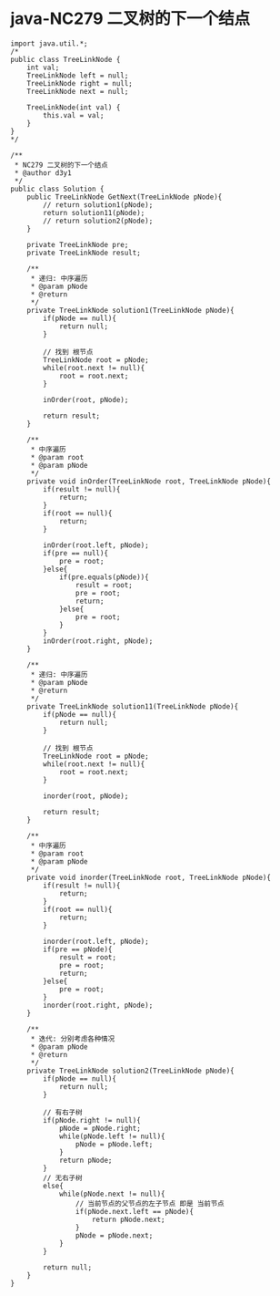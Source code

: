 # java-NC279 二叉树的下一个结点


    import java.util.*;
    /*
    public class TreeLinkNode {
        int val;
        TreeLinkNode left = null;
        TreeLinkNode right = null;
        TreeLinkNode next = null;
    
        TreeLinkNode(int val) {
            this.val = val;
        }
    }
    */
    
    /**
     * NC279 二叉树的下一个结点
     * @author d3y1
     */
    public class Solution {
        public TreeLinkNode GetNext(TreeLinkNode pNode){
            // return solution1(pNode);
            return solution11(pNode);
            // return solution2(pNode);
        }
    
        private TreeLinkNode pre;
        private TreeLinkNode result;
    
        /**
         * 递归: 中序遍历
         * @param pNode
         * @return
         */
        private TreeLinkNode solution1(TreeLinkNode pNode){
            if(pNode == null){
                return null;
            }
    
            // 找到 根节点
            TreeLinkNode root = pNode;
            while(root.next != null){
                root = root.next;
            }
    
            inOrder(root, pNode);
    
            return result;
        }
    
        /**
         * 中序遍历
         * @param root
         * @param pNode
         */
        private void inOrder(TreeLinkNode root, TreeLinkNode pNode){
            if(result != null){
                return;
            }
            if(root == null){
                return;
            }
    
            inOrder(root.left, pNode);
            if(pre == null){
                pre = root;
            }else{
                if(pre.equals(pNode)){
                    result = root;
                    pre = root;
                    return;
                }else{
                    pre = root;
                }
            }
            inOrder(root.right, pNode);
        }
    
        /**
         * 递归: 中序遍历
         * @param pNode
         * @return
         */
        private TreeLinkNode solution11(TreeLinkNode pNode){
            if(pNode == null){
                return null;
            }
    
            // 找到 根节点
            TreeLinkNode root = pNode;
            while(root.next != null){
                root = root.next;
            }
    
            inorder(root, pNode);
    
            return result;
        }
    
        /**
         * 中序遍历
         * @param root
         * @param pNode
         */
        private void inorder(TreeLinkNode root, TreeLinkNode pNode){
            if(result != null){
                return;
            }
            if(root == null){
                return;
            }
    
            inorder(root.left, pNode);
            if(pre == pNode){
                result = root;
                pre = root;
                return;
            }else{
                pre = root;
            }
            inorder(root.right, pNode);
        }
    
        /**
         * 迭代: 分别考虑各种情况
         * @param pNode
         * @return
         */
        private TreeLinkNode solution2(TreeLinkNode pNode){
            if(pNode == null){
                return null;
            }
    
            // 有右子树
            if(pNode.right != null){
                pNode = pNode.right;
                while(pNode.left != null){
                    pNode = pNode.left;
                }
                return pNode;
            }
            // 无右子树
            else{
                while(pNode.next != null){
                    // 当前节点的父节点的左子节点 即是 当前节点
                    if(pNode.next.left == pNode){
                        return pNode.next;
                    }
                    pNode = pNode.next;
                }
            }
    
            return null;
        }
    }
    

  


